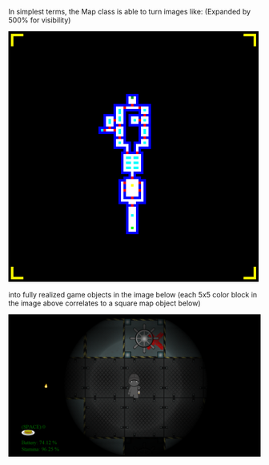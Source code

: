 In simplest terms, the Map class is able to turn images like: (Expanded by 500% for visibility)

![Level1](level1.png) 

into fully realized game objects in the image below (each 5x5 color block in the image above correlates to a square map object below)

![game](game.png)
